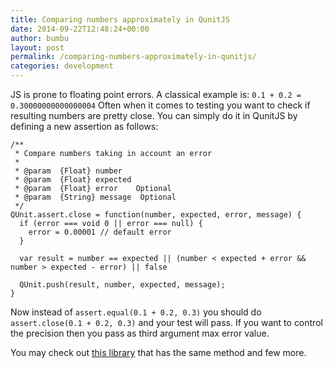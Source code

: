```yaml
---
title: Comparing numbers approximately in QunitJS
date: 2014-09-22T12:48:24+00:00
author: bumbu
layout: post
permalink: /comparing-numbers-approximately-in-qunitjs/
categories: development
---
```

JS is prone to floating point errors. A classical example is:
<code>0.1 + 0.2 = 0.30000000000000004</code>
Often when it comes to testing you want to check if resulting numbers are pretty close. You can simply do it in QunitJS by defining a new assertion as follows:
<pre class="language-js"><code>/**
 * Compare numbers taking in account an error
 *
 * @param  {Float} number
 * @param  {Float} expected
 * @param  {Float} error    Optional
 * @param  {String} message  Optional
 */
QUnit.assert.close = function(number, expected, error, message) {
  if (error === void 0 || error === null) {
    error = 0.00001 // default error
  }

  var result = number == expected || (number &lt; expected + error &amp;&amp; number &gt; expected - error) || false

  QUnit.push(result, number, expected, message);
}</code></pre>
Now instead of <code>assert.equal(0.1 + 0.2, 0.3)</code> you should do <code>assert.close(0.1 + 0.2, 0.3)</code> and your test will pass. If you want to control the precision then you pass as third argument max error value.

You may check out <a href="https://github.com/JamesMGreene/qunit-assert-close" target="_blank">this library</a> that has the same method and few more.
